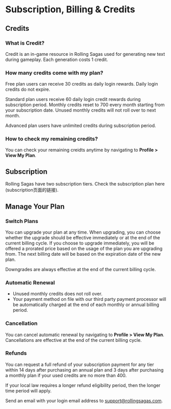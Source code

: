 # Subscription, Billing & Credits

## Credits
### What is Credit?
Credit is an in-game resource in Rolling Sagas used for generating new text during gameplay. Each generation costs 1 credit. 

### How many credits come with my plan?
Free plan users can receive 30 credits as daily login rewards. Daily login credits do not expire.

Standard plan users receive 60 daily login credit rewards during subscription period. Monthly credits reset to 700 every month starting from your subscription date. Unused monthly credits will not roll over to next month.

Advanced plan users have unlimited credits during subscription period.

### How to check my remaining credits?
You can check your remaining creidts anytime by navigating to **Profile > View My Plan**.


## Subscription 
Rolling Sagas have two subscription tiers. Check the subscription plan here (subscription页面的链接).

## Manage Your Plan

### Switch Plans

You can upgrade your plan at any time. When upgrading, you can choose whether the upgrade should be effective immediately or at the end of the current billing cycle. If you choose to upgrade immediately, you will be offered a prorated price based on the usage of the plan you are upgrading from. The next billing date will be based on the expiration date of the new plan.

Downgrades are always effective at the end of the current billing cycle.

### Automatic Renewal
- Unused monthly credits does not roll over.
- Your payment method on file with our third party payment processor will be automatically charged at the end of each monthly or annual billing period.

### Cancellation
You can cancel automatic renewal by navigating to **Profile > View My Plan**. 
Cancellations are effective at the end of the current billing cycle.

### Refunds
You can request a full refund of your subscription payment for any tier within 14 days after purchasing an annual plan and 3 days after purchasing a monthly plan if your used credits are no more than 400.

If your local law requires a longer refund eligibility period, then the longer time period will apply.

Send an email with your login email address to support@rollingsagas.com.